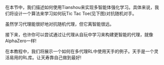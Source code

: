 

<!--
 * @version:
 * @Author:  StevenJokess https://github.com/StevenJokess
 * @Date: 2020-11-12 21:34:31
 * @LastEditors:  StevenJokess https://github.com/StevenJokess
 * @LastEditTime: 2020-11-12 21:37:01
 * @Description:
 * @TODO::
 * @Reference:https://tianshou.readthedocs.io/en/master/tutorials/tictactoe.html
-->

在本节中，我们描述如何使用Tianshou来实现多智能体强化学习。具体来说，我们将设计一个算法来学习如何玩Tic Tac Toe(见下图)对抗随机对手。



虽然学习代理能很好地对抗随机代理，但它离智能很远。

接下来，也许你可以尝试通过让代理从自玩中学习来构建更智能的代理，就像AlphaZero一样!

在本教程中，我们将展示一个如何在多代理RL中使用天手的例子。天手是一个灵活易用的RL库。让天寿靠自己做到最好!
